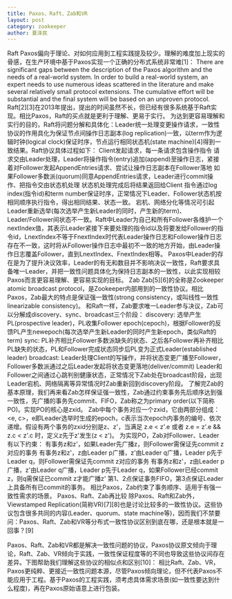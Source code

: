 ```yaml
---
title: Paxos、Raft、Zab和VR
layout: post
category: zookeeper
author: 夏泽民
---
```

<!-- more -->
Raft
Paxos偏向于理论、对如何应用到工程实践提及较少。理解的难度加上现实的骨感，在生产环境中基于Paxos实现一个正确的分布式系统非常难[1]：
There are significant gaps between the description of the Paxos algorithm and the needs of a real-world system. In order to build a real-world system, an expert needs to use numerous ideas scattered in the literature and make several relatively small protocol extensions. The cumulative effort will be substantial and the final system will be based on an unproven protocol.
Raft[2][3]在2013年提出，提出的时间虽然不长，但已经有很多系统基于Raft实现。相比Paxos，Raft的买点就是更利于理解、更易于实行。
为达到更容易理解和实行的目的，Raft将问题分解和具体化：Leader统一处理变更操作请求，一致性协议的作用具化为保证节点间操作日志副本(log replication)一致，以term作为逻辑时钟(logical clock)保证时序，节点运行相同状态机(state machine)[4]得到一致结果。Raft协议具体过程如下：
Client发起请求，每一条请求包含操作指令
请求交由Leader处理，Leader将操作指令(entry)追加(append)至操作日志，紧接着对Follower发起AppendEntries请求、尝试让操作日志副本在Follower落地
如果Follower多数派(quorum)同意AppendEntries请求，Leader进行commit操作、把指令交由状态机处理
状态机处理完成后将结果返回给Client
指令通过log index(指令id)和term number保证时序，正常情况下Leader、Follower状态机按相同顺序执行指令，得出相同结果、状态一致。
宕机、网络分化等情况可引起Leader重新选举(每次选举产生新Leader的同时，产生新的term)、Leader/Follower间状态不一致。Raft中Leader为自己和所有Follower各维护一个nextIndex值，其表示Leader紧接下来要处理的指令id以及将要发给Follower的指令id，LnextIndex不等于FnextIndex时代表Leader操作日志和Follower操作日志存在不一致，这时将从Follower操作日志中最初不一致的地方开始，由Leader操作日志覆盖Follower，直到LnextIndex、FnextIndex相等。
Paxos中Leader的存在是为了提升决议效率，Leader的有无和数目并不影响决议一致性，Raft要求具备唯一Leader，并把一致性问题具体化为保持日志副本的一致性，以此实现相较Paxos而言更容易理解、更容易实现的目标。
Zab
Zab[5][6]的全称是Zookeeper atomic broadcast protocol，是Zookeeper内部用到的一致性协议。相比Paxos，Zab最大的特点是保证强一致性(strong consistency，或叫线性一致性linearizable consistency)。
和Raft一样，Zab要求唯一Leader参与决议，Zab可以分解成discovery、sync、broadcast三个阶段：
discovery: 选举产生PL(prospective leader)，PL收集Follower epoch(cepoch)，根据Follower的反馈PL产生newepoch(每次选举产生新Leader的同时产生新epoch，类似Raft的term)
sync: PL补齐相比Follower多数派缺失的状态、之后各Follower再补齐相比PL缺失的状态，PL和Follower完成状态同步后PL变为正式Leader(established leader)
broadcast: Leader处理Client的写操作，并将状态变更广播至Follower，Follower多数派通过之后Leader发起将状态变更落地(deliver/commit)
Leader和Follower之间通过心跳判别健康状态，正常情况下Zab处在broadcast阶段，出现Leader宕机、网络隔离等异常情况时Zab重新回到discovery阶段。
了解完Zab的基本原理，我们再来看Zab怎样保证强一致性，Zab通过约束事务先后顺序达到强一致性，先广播的事务先commit、FIFO，Zab称之为primary order(以下简称PO)。实现PO的核心是zxid。
Zab中每个事务对应一个zxid，它由两部分组成：<e, c>，e即Leader选举时生成的epoch，c表示当次epoch内事务的编号、依次递增。假设有两个事务的zxid分别是z、z'，当满足 z.e < z'.e 或者 z.e = z'.e && z.c < z'.c 时，定义z先于z'发生(z < z')。
为实现PO，Zab对Follower、Leader有以下约束：
有事务z和z'，如果Leader先广播z，则Follower需保证先commit z对应的事务
有事务z和z'，z由Leader p广播，z'由Leader q广播，Leader p先于Leader q，则Follower需保证先commit z对应的事务
有事务z和z'，z由Leader p广播，z'由Leader q广播，Leader p先于Leader q，如果Follower已经commit z，则q需保证已commit z才能广播z'
第1、2点保证事务FIFO，第3点保证Leader上具备所有已commit的事务。
相比Paxos，Zab约束了事务顺序、适用于有强一致性需求的场景。
Paxos、Raft、Zab再比较
除Paxos、Raft和Zab外，Viewstamped Replication(简称VR)[7][8]也是讨论比较多的一致性协议。这些协议包含很多共同的内容(Leader、quorum、state machine等)，因而我们不禁要问：Paxos、Raft、Zab和VR等分布式一致性协议区别到底在哪，还是根本就是一回事？[9]

Paxos、Raft、Zab和VR都是解决一致性问题的协议，Paxos协议原文倾向于理论，Raft、Zab、VR倾向于实践，一致性保证程度等的不同也导致这些协议间存在差异。下图帮助我们理解这些协议的相似点和区别[10]：
相比Raft、Zab、VR，Paxos更纯粹、更接近一致性问题本源，尽管Paxos倾向理论，但不代表Paxos不能应用于工程。基于Paxos的工程实践，须考虑具体需求场景(如一致性要达到什么程度)，再在Paxos原始语意上进行包装。
